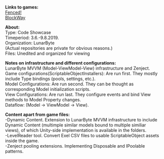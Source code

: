 **Links to games:**<br/>
[Fenced!]()<br/>
[BlockWay]()<br/>

**About:**<br/>
Type: Code Showcase<br/>
Timeperiod: 3.6.-9.8.2019.<br/>
Organization: LunarByte<br/>
(Actual repositories are private for obvious reasons.)<br/>
Files: Unedited and organized for viewing

**Notes on infrastructure and different configurations:**<br/>
LunarByte MVVM (Model-ViewModel-View) infrastructure and Zenject.<br/>
Game configurations(ScriptableObjectInstallers): Are run first. They mostly include Type bindings (pools, settings, etc.).<br/>
Model Configurations: Are run second. They can be thought as corresponding Model initialization scripts.<br/>
View Configurations: Are run last. They configure events and bind View methods to Model Property changes. <br/>
Dataflow: (Model -> ViewModel -> View).<br/>

**Content apart from game files:**<br/>
-Dynamic Content. Extension to LunarByte MVVM infrastructure to include Dynamic Content (multimple similar models bound to multiple similiar views), of which Unity-side implementation is available in the folders.<br/>
-LevelReader tool. Convert Exel CSV files to usable ScriptableObject assets inside the game.<br/>
-Zenject pooling extensions. Implementing Disposable and IPoolable patterns.<br/>
